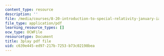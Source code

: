 ```yaml
---
content_type: resource
description: ''
file: /media/courses/8-20-introduction-to-special-relativity-january-iap-2021/c639e445ed97217b7253b73c02198bea_Pf_PvckSdTg.pdf
file_type: application/pdf
learning_resource_types: []
ocw_type: OCWFile
resourcetype: Document
title: 3play pdf file
uid: c639e445-ed97-217b-7253-b73c02198bea
---
```


